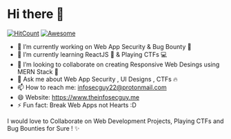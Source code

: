 # Hi there 👋

[![HitCount](http://hits.dwyl.com/theinfosecguy/theinfosecguy.svg)](http://hits.dwyl.com/theinfosecguy/theinfosecguy)
[![Awesome](https://awesome.re/badge-flat2.svg)](https://awesome.re)


- 🔭 I’m currently working on Web App Security & Bug Bounty 🌟
- 🌱 I’m currently learning ReactJS 🔵 & Playing CTFs 💻
- 👯 I’m looking to collaborate on creating Responsive Web Desings using MERN Stack 📝
- 💬 Ask me about Web App Security , UI Designs , CTFs 🔥 
- 📫 How to reach me: infosecguy22@protonmail.com
- 😄 Website: https://www.theinfosecguy.me
- ⚡ Fun fact: Break Web Apps not Hearts :D

I would love to Collaborate on Web Development Projects, Playing CTFs and Bug Bounties for Sure ! ✨ 

